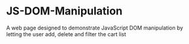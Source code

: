 # JS-DOM-Manipulation
A web page designed to demonstrate JavaScript DOM manipulation by letting the user add, delete and filter the cart list
